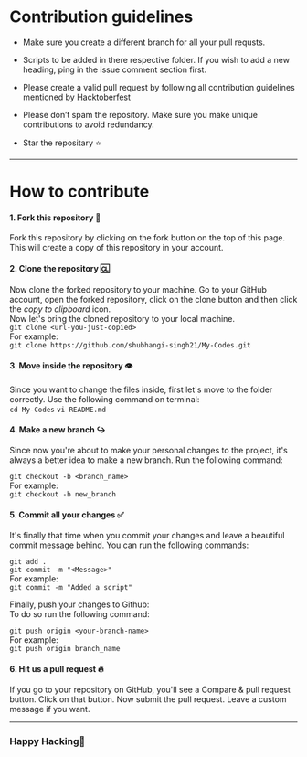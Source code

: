 # Contribution guidelines

* Make sure you create a different branch for all your pull requsts.

* Scripts to be added in there respective folder. If you wish to add a new heading, ping in the issue comment section first.

* Please create a valid pull request by following all contribution guidelines mentioned by [Hacktoberfest](https://hacktoberfest.digitalocean.com/details)

* Please don’t spam the repository. Make sure you make unique contributions to avoid redundancy. 

* Star the repositary ⭐

____

# How to contribute

#### 1. Fork this repository 🍴

Fork this repository by clicking on the fork button on the top of this page.
This will create a copy of this repository in your account.


#### 2. Clone the repository 🆑

Now clone the forked repository to your machine. Go to your GitHub account, open the forked repository, click on the clone button and then click the _copy to clipboard_ icon.  
Now let's bring the cloned repository to your local machine.  
`git clone <url-you-just-copied>`  
For example:  
` git clone https://github.com/shubhangi-singh21/My-Codes.git `


#### 3. Move inside the repository 👁

Since you want to change the files inside, first let's move to the folder correctly. Use the following command on terminal:  
`cd My-Codes`
`vi README.md`


#### 4. Make a new branch ↪

Since now you're about to make your personal changes to the project, it's always a better idea to make a new branch. Run the following command:

`git checkout -b <branch_name>`  
For example:  
`git checkout -b new_branch`


#### 5. Commit all your changes ✅

It's finally that time when you commit your changes and leave a beautiful commit message behind. You can run the following commands:

`git add .`  
`git commit -m "<Message>"`  
For example:  
`git commit -m "Added a script"`

Finally, push your changes to Github:  
To do so run the following command:

`git push origin <your-branch-name>`  
For example:  
`git push origin branch_name`


#### 6. Hit us a pull request 🔥

If you go to your repository on GitHub, you'll see a Compare & pull request button. Click on that button.
Now submit the pull request. Leave a custom message if you want.

____


### Happy Hacking🎉
